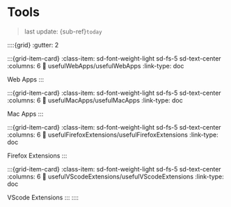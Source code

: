 # Tools
> last update: {sub-ref}`today`
<div style="width: 790px;"></div>



::::{grid}
:gutter: 2

:::{grid-item-card}
:class-item: sd-font-weight-light sd-fs-5 sd-text-center
:columns: 6
:link: usefulWebApps/usefulWebApps
:link-type: doc

Web Apps
:::

:::{grid-item-card}
:class-item: sd-font-weight-light sd-fs-5 sd-text-center
:columns: 6
:link: usefulMacApps/usefulMacApps
:link-type: doc

Mac Apps
:::

:::{grid-item-card}
:class-item: sd-font-weight-light sd-fs-5 sd-text-center
:columns: 6
:link: usefulFirefoxExtensions/usefulFirefoxExtensions
:link-type: doc

Firefox Extensions
:::

:::{grid-item-card}
:class-item: sd-font-weight-light sd-fs-5 sd-text-center
:columns: 6
:link: usefulVScodeExtensions/usefulVScodeExtensions
:link-type: doc

VScode Extensions
:::
::::